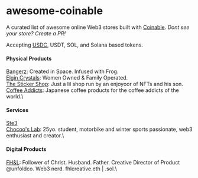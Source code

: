 # awesome-coinable
A curated list of awesome online Web3 stores built with [Coinable](https://coinablepay.com/).
*Dont see your store? Create a PR!*

Accepting [USDC](https://www.circle.com/en/usdc), USDT, SOL, and Solana based tokens.

#### Physical Products

[Bangerz](https://coinablepay.com/store/bangerz): Created in Space. Infused with Frog.\
[Elgin Crystals](https://coinablepay.com/store/elgincrystals): Women Owned & Family Operated.\
[The Sticker Shop](https://coinablepay.com/store/the-sticker-shop): Just a lil shop run by an enjoyoor of NFTs and his son.\
[Coffee Addicts](https://coinablepay.com/store/coffee-addicts): Japanese coffee products for the coffee addicts of the world.\

#### Services

[Ste3](https://coinablepay.com/store/ste3)\
[Chocoo's Lab](https://coinablepay.com/store/chocoos-lab): 25yo. student, motorbike and winter sports passionate, web3 enthusiast and creator.\

#### Digital Products

[FH&L](https://coinablepay.com/store/fhl): Follower of Christ. Husband. Father. Creative Director of Product @unfoldco. Web3 nerd. fhlcreative.eth | .sol.\